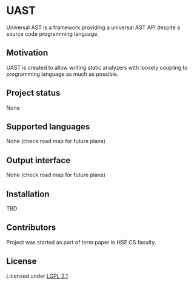 # UAST

Universal AST is a framework providing a universal AST API despite a source code programming language.

## Motivation
UAST is created to allow writing static analyzers with loosely coupling to programming language as much as possible.

## Project status
None

## Supported languages
None (check road map for future plans)

## Output interface
None (check road map for future plans)

## Installation
TBD

## Contributors
Project was started as part of term paper in HSE CS faculty.

## License
Licensed under [LGPL 2.1](https://github.com/aravij/uast/blob/master/LICENSE)
